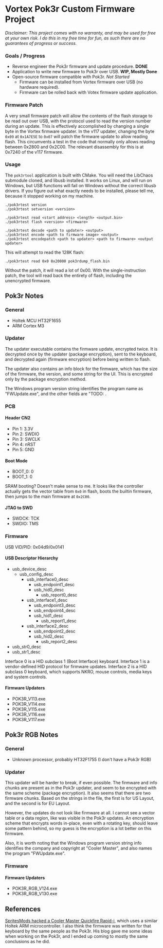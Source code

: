 # Vortex Pok3r Custom Firmware Project

*Disclaimer: This project comes with no warranty, and may be used for free at your own risk. I do
this in my free time for fun, as such there are no guarantees of progress or success.*

### Goals / Progress
- Reverse engineer the Pok3r firmware and update procedure. **DONE**
- Application to write new firmware to Pok3r over USB. **WIP, Mostly Done**
- Open-source firmware compatible with Pok3r. *Not Started*
    - Firmware can be installed from Vortex firmware over USB (no hardware required).
    - Firmware can be rolled back with Votex firmware update application.

### Firmware Patch
A very small firmware patch will allow the contents of the flash storage to be read out over USB,
with the protocol used to read the version number during an update. This is effectively
accomplished by changing a single byte in the Vortex firmware updater. In the v117 updater,
changing the byte `0x09` at `0x1A7E5E` to `0x07` will patch the firmware update to allow reading
flash. This circumvents a test in the code that normally only allows reading between 0x2800 and
0x2C00. The relevant disassembly for this is at 0x7240 of the v117 firmware.

### Usage
The `pok3rtool` application is built with CMake. You will need the LibChaos submodule cloned, and
libusb installed. It works on Linux, and will run on Windows, but USB functions will fail on
Windows without the correct libusb drivers. If you figure out what exactly needs to be installed,
please tell me, because it stopped working on my machine.

    ./pok3rtest version
    ./pok3rtest setversion <version>

    ./pok3rtest read <start address> <length> <output.bin>
    ./pok3rtest flash <version> <firmware>

    ./pok3rtest decode <path to updater> <output>
    ./pok3rtest encode <path to firmware image> <output>
    ./pok3rtest encodepatch <path to updater> <path to firmware> <output updater>

This will attempt to read the 128K flash:

    ./pok3rtest read 0x0 0x20000 pok3rdump_flash.bin

Without the patch, it will read a lot of 0x00. With the single-instruction patch, the tool will
read back the entirety of flash, including the unencrypted firmware.

## Pok3r Notes

### General
- Holtek MCU HT32F1655
- ARM Cortex M3

### Updater
The updater executable contains the firmware update, encrypted twice. It is decrypted once by
the updater (package encryption), sent to the keyboard, and decrypted again (firmware encryption)
before being written to flash.

The updater also contains an info block for the firmware, which has the size of the firmware, the
version, and some string for the UI. This is encrypted only by the package encryption method.

The Windows program version string identifies the program name as "FWUpdate.exe", and the other
fields are "TODO: <field name in chinese characters>.

### PCB

#### Header CN2
- Pin 1: 3.3V
- Pin 2: SWDIO
- Pin 3: SWCLK
- Pin 4: nRST
- Pin 5: GND

#### Boot Mode
- BOOT_0: 0
- BOOT_1: 0

SRAM booting? Doesn't make sense to me. It looks like the controller actually gets the vector
table from `0x0` in flash, boots the builtin firmware, then jumps to the main firmware at `0x2C00`.

#### JTAG to SWD
- SWDCK: TCK
- SWDIO: TMS

### Firmware

USB VID/PID: 0x04d9/0x0141

#### USB Descriptor Hierarchy
- usb_device_desc
    - usb_config_desc
        - usb_interface0_desc
            - usb_endpoint1_desc
            - usb_hid0_desc
                - usb_report0_desc
        - usb_interface1_desc
            - usb_endpoint3_desc
            - usb_endpoint4_desc
            - usb_hid1_desc
                - usb_report1_desc
        - usb_interface2_desc
            - usb_endpoint2_desc
            - usb_hid2_desc
                - usb_report2_desc
- usb_str0_desc
- usb_str1_desc

Interface 0 is a HID subclass 1 (Boot Interface) keyboard. Interface 1 is a vendor-defined HID
protocol for firmware updates. Interface 2 is a HID subclass 0 keyboard, which supports NKRO,
mouse controls, media keys and system controls.

#### Firmware Updaters
- POK3R_V113.exe
- POK3R_V114.exe
- POK3R_V115.exe
- POK3R_V116.exe
- POK3R_V117.exe


## Pok3r RGB Notes

### General
- Unknown processor, probably HT32F1755 (I don't have a Pok3r RGB)

### Updater
This updater will be harder to break, if even possible. The firmware and info chunks are present
as in the Pok3r updater, and seem to be encrypted with the same scheme (package encryption). It
also seems that there are two firmware chunks. Based on the strings in the file, the first is for
US Layout, and the second is for EU Layout.

However, the updates do not look like firmware at all. I cannot see a vector table or a data region,
like was visible in the Pok3r updates. An encryption scheme that encrypts words in-place, even with
a rotating key, should leave some pattern behind, so my guess is the encryption is a lot better on
this firmware.

Also, it is worth noting that the Windows program version string info identifies the company and
copyright at "Cooler Master", and also names the program "FWUpdate.exe".

### Firmware

#### Firmware Updaters
- POK3R_RGB_V124.exe
- POK3R_RGB_V130.exe


## References
[SpritesMods hacked a Cooler Master Quickfire Rapid-i](https://spritesmods.com/?art=rapidisnake),
which uses a similar Holtek ARM microcontroller. I also think the firmware was written for that
keyboard by the same people as the Pok3r. His blog gave me some ideas when working on the Pok3r,
and I ended up coming to mostly the same conclusions as he did.
